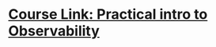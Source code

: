 # [Course Link: Practical intro to Observability](https://www.udemy.com/course/practical-introduction-to-observability)
